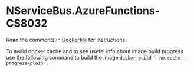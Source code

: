 # NServiceBus.AzureFunctions-CS8032

Read the comments in [Dockerfile](Dockerfile) for instructions.

To avoid docker cache and to see usefel info about image build progress use the following command to build the image `docker build --no-cache --progress=plain .`

